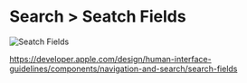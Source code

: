 # Search > Seatch Fields

![Seatch Fields](https://developer.apple.com/design/human-interface-guidelines/images/thumbnails/components/search-fields-thumbnail_2x.png)

https://developer.apple.com/design/human-interface-guidelines/components/navigation-and-search/search-fields